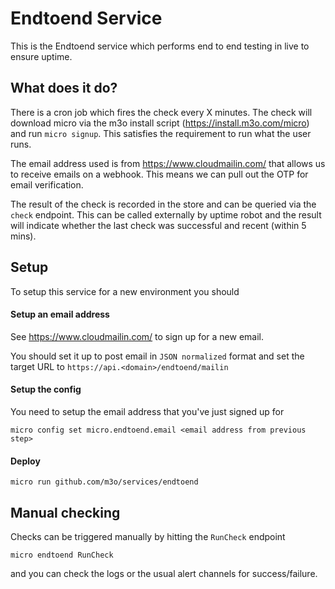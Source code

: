 # Endtoend Service

This is the Endtoend service which performs end to end testing in live to ensure uptime.


## What does it do?
There is a cron job which fires the check every X minutes. The check will download micro via the m3o install script (https://install.m3o.com/micro) and run `micro signup`. This satisfies the requirement to run what the user runs. 

The email address used is from https://www.cloudmailin.com/ that allows us to receive emails on a webhook. This means we can pull out the OTP for email verification. 

The result of the check is recorded in the store and can be queried via the `check` endpoint. This can be called externally by uptime robot and the result will indicate whether the last check was successful and recent (within 5 mins). 

## Setup
To setup this service for a new environment you should

#### Setup an email address 
See https://www.cloudmailin.com/ to sign up for a new email.

You should set it up to post email in `JSON normalized` format and set the target URL to `https://api.<domain>/endtoend/mailin`

#### Setup the config
You need to setup the email address that you've just signed up for
```
micro config set micro.endtoend.email <email address from previous step>
``` 

#### Deploy
```
micro run github.com/m3o/services/endtoend
```

## Manual checking
Checks can be triggered manually by hitting the `RunCheck` endpoint
```
micro endtoend RunCheck
``` 

and you can check the logs or the usual alert channels for success/failure. 